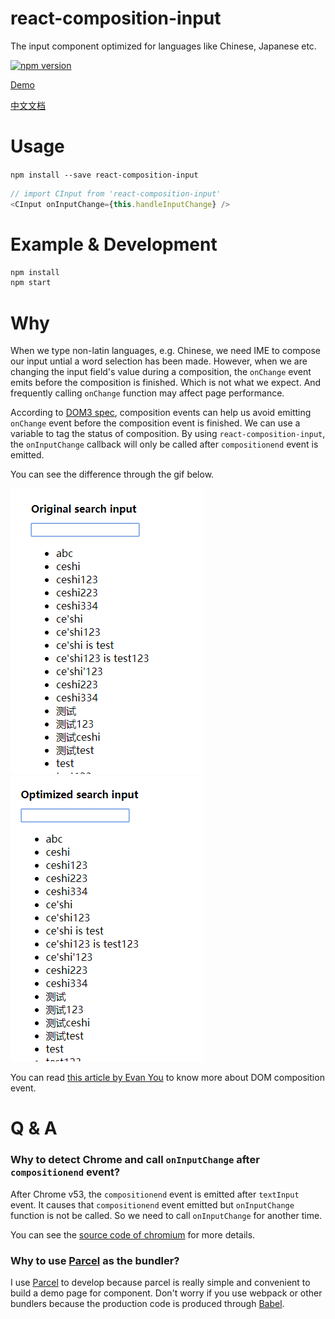 # react-composition-input
The input component optimized for languages like Chinese, Japanese etc. 

[![npm version](https://badge.fury.io/js/react-composition-input.svg)](https://badge.fury.io/js/react-composition-input)

[Demo](https://leoeatle.github.io/react-composition-input/)


[中文文档](https://github.com/LeoEatle/react-composition-input/blob/master/README_CH.md)

# Usage

`npm install --save react-composition-input`

```javascript
// import CInput from 'react-composition-input'
<CInput onInputChange={this.handleInputChange} />
```
# Example & Development

```bash
npm install
npm start
```


# Why
When we type non-latin languages, e.g. Chinese, we need IME to compose our input untial a word selection has been made. However, when we are changing the input field's value during a composition, the `onChange` event emits before the composition is finished. Which is not what we expect. And frequently calling `onChange` function may affect page performance.

According to [DOM3 spec](https://w3c.github.io/uievents/#event-type-compositionstart), composition events can help us avoid emitting `onChange` event before the composition event is finished. We can use a variable to tag the status of composition. By using `react-composition-input`, the `onInputChange` callback will only be called after `compositionend` event is emitted. 

You can see the difference through the gif below.

![original_input](./assets/original_input.gif)![optimized_input](./assets/optimized_input.gif)


You can read [this article by Evan You](http://blog.evanyou.me/2014/01/03/composition-event/) to know more about DOM composition event.

# Q & A
### Why to detect Chrome and call `onInputChange` after `compositionend` event?
After Chrome v53, the `compositionend` event is emitted after `textInput` event. It causes that `compositionend` event emitted but `onInputChange` function is not be called. So we need to call `onInputChange` for another time.

You can see the [source code of chromium](https://chromium.googlesource.com/chromium/src/+/afce9d93e76f2ff81baaa088a4ea25f67d1a76b3%5E!/) for more details.

### Why to use [Parcel](https://parceljs.org/) as the bundler?
I use [Parcel](https://parceljs.org/) to develop because parcel is really simple and convenient to build a demo page for component. Don't worry if you use webpack or other bundlers because the production code is produced through [Babel](https://babeljs.io/).
